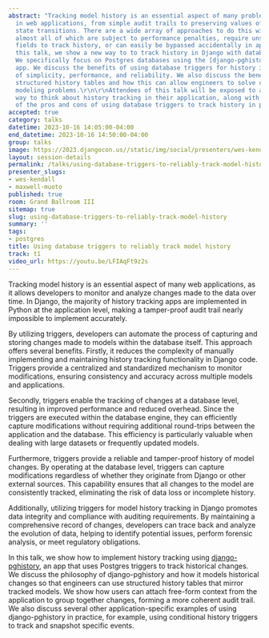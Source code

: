 ```yaml
---
abstract: "Tracking model history is an essential aspect of many problems encountered
  in web applications, from simple audit trails to preserving values of fields during
  state transitions. There are a wide array of approaches to do this with Django apps,
  almost all of which are subject to performance penalties, require unstructured JSON
  fields to track history, or can easily be bypassed accidentally in application code.\r\n\r\nIn
  this talk, we show a new way to to track history in Django with database triggers.
  We specifically focus on Postgres databases using the [django-pghistory](https://github.com/opus10/django-pghistory)
  app. We discuss the benefits of using database triggers for history in the context
  of simplicity, performance, and reliability. We also discuss the benefits of using
  structured history tables and how this can allow engineers to solve complex history-related
  modeling problems.\r\n\r\nAttendees of this talk will be exposed to a totally new
  way to think about history tracking in their application, along with an understanding
  of the pros and cons of using database triggers to track history in practice."
accepted: true
category: talks
datetime: 2023-10-16 14:05:00-04:00
end_datetime: 2023-10-16 14:50:00-04:00
group: talks
image: https://2023.djangocon.us//static/img/social/presenters/wes-kendall.png
layout: session-details
permalink: /talks/using-database-triggers-to-reliably-track-model-history/
presenter_slugs:
- wes-kendall
- maxwell-muoto
published: true
room: Grand Ballroom III
sitemap: true
slug: using-database-triggers-to-reliably-track-model-history
summary: ''
tags:
- postgres
title: Using database triggers to reliably track model history
track: t1
video_url: https://youtu.be/LFIAqFt9z2s
---
```


Tracking model history is an essential aspect of many web applications, as it allows developers to monitor and analyze changes made to the data over time. In Django, the majority of history tracking apps are implemented in Python at the application level, making a tamper-proof audit trail nearly impossible to implement accurately.

By utilizing triggers, developers can automate the process of capturing and storing changes made to models within the database itself. This approach offers several benefits. Firstly, it reduces the complexity of manually implementing and maintaining history tracking functionality in Django code. Triggers provide a centralized and standardized mechanism to monitor modifications, ensuring consistency and accuracy across multiple models and applications.

Secondly, triggers enable the tracking of changes at a database level, resulting in improved performance and reduced overhead. Since the triggers are executed within the database engine, they can efficiently capture modifications without requiring additional round-trips between the application and the database. This efficiency is particularly valuable when dealing with large datasets or frequently updated models.

Furthermore, triggers provide a reliable and tamper-proof history of model changes. By operating at the database level, triggers can capture modifications regardless of whether they originate from Django or other external sources. This capability ensures that all changes to the model are consistently tracked, eliminating the risk of data loss or incomplete history.

Additionally, utilizing triggers for model history tracking in Django promotes data integrity and compliance with auditing requirements. By maintaining a comprehensive record of changes, developers can trace back and analyze the evolution of data, helping to identify potential issues, perform forensic analysis, or meet regulatory obligations.

In this talk, we show how to implement history tracking using [django-pghistory](hub.com/opus10/django-pghistory), an app that uses Postgres triggers to track historical changes. We discuss the philosophy of django-pghistory and how it models historical changes so that engineers can use structured history tables that mirror tracked models. We show how users can attach free-form context from the application to group together changes, forming a more coherent audit trail. We also discuss several other application-specific examples of using django-pghistory in practice, for example, using conditional history triggers to track and snapshot specific events.
